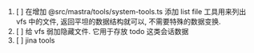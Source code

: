 1. [ ] 在增加 @src/mastra/tools/system-tools.ts 添加 list file 工具用来列出 vfs 中的文件, 返回平坦的数据结构就可以, 不需要特殊的数据变换.
2. [ ] 给 vfs 弱加隐藏文件. 它用于存放 todo 这类会话数据
3. [ ] jina tools
